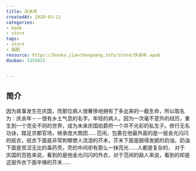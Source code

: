 ```yaml
---
title: 庆余年
createdAt: 2020-03-11
categories: 
- book
- store
tags: 
- store
- 猫腻
resource: https://books.jianchengwang.info/store/庆余年.epub
douban: 3155622


---
```


## 简介

因为故事发生在庆国，而那位病人很奢侈地拥有了多出来的一截生命，所以取名为：庆余年－－很有乡土气息的名字。年轻的病人，因为一次毫不意外的经历，重生到一个完全不同的世界，成为未来庆国伯爵府一个并不光彩的私生子。修行无名功诀，踏足京都官场，继承庞大商团……范闲，包裹在他最外面的是一层金光闪闪的纸衣，纸衣下面是非常刺眼使人流泪的芥末，芥末下面是甜得发腻的奶油，奶油下面是苦涩无比的毒药壳，壳的中间却有那么一抹亮光……人都是复杂的， 对于庆国的百姓来说，看到的是他金光闪闪的外衣，对于范闲的敌人来说，看到的却是这层外衣下面辛辣的芥末……

